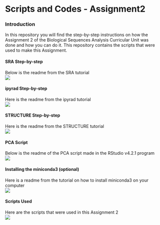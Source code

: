 # Scripts and Codes - Assignment2

### Introduction

In this repository you will find the step-by-step instructions on how the Assignment 2 of the Biological Sequences Analysis Curricular Unit was done and how you can do it. This repository contains the scripts that were used to make this Assignment.

#### SRA Step-by-step
Below is the readme from the SRA tutorial<br>
<a target="_balnk" href="https://github.com/jonnymoretti/ScriptsCodes_Assignment2/blob/main/sratools.md">
    <img src="https://img.shields.io/badge/SRA Tutorial-blue?style=flat-square" alt=" ">
</a>

#### ipyrad Step-by-step
Here is the readme from the ipyrad tutorial<br>
<a target="_balnk" href="https://github.com/jonnymoretti/ScriptsCodes_Assignment2/blob/main/ipyrad.md">
    <img src="https://img.shields.io/badge/ipyrad Tutorial-blue?style=flat-square" alt=" ">
</a>

#### STRUCTURE Step-by-step
Here is the readme from the STRUCTURE tutorial<br>
<a target="_balnk" href="https://github.com/jonnymoretti/ScriptsCodes_Assignment2/blob/main/STRUCTURE.md">
    <img src="https://img.shields.io/badge/STRUCTURE Tutorial-blue?style=flat-square" alt=" ">
</a>

#### PCA Script
Below is the readme of the PCA script made in the RStudio v4.2.1 program<br>
<a target="_balnk" href="https://github.com/jonnymoretti/ScriptsCodes_Assignment2/blob/main/PCA/R%20script%20and%20files/PCA.R">
    <img src="https://img.shields.io/badge/PCA Script-blue?style=flat-square" alt=" ">
</a>

#### Installing the miniconda3 (optional)
Here is a readme from the tutorial on how to install miniconda3 on your computer<br>
<a target="_balnk" href="https://github.com/jonnymoretti/ScriptsCodes_Assignment2/blob/main/STRUCTURE.md">
    <img src="https://img.shields.io/badge/miniconda3 Installation-blue?style=flat-square" alt=" ">
</a>

#### Scripts Used
Here are the scripts that were used in this Assignment 2<br>
<a target="_balnk" href="https://github.com/jonnymoretti/ScriptsCodes_Assignment2/tree/main/scripts">
    <img src="https://img.shields.io/badge/Scripts-blue?style=flat-square" alt=" ">
</a>
